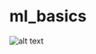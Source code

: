 # ml_basics
![alt text](https://raw.githubusercontent.com/iamkabilan/ml_basics/img/digit-example.png)
